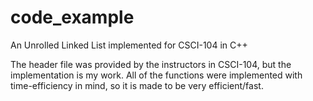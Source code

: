 # code_example
An Unrolled Linked List implemented for CSCI-104 in C++

The header file was provided by the instructors in CSCI-104, but the implementation is my work.
All of the functions were implemented with time-efficiency in mind, so it is made to be 
very efficient/fast.
